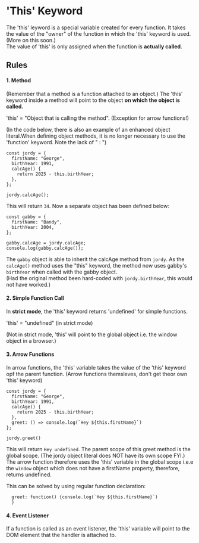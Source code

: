 # 'This' Keyword

The 'this' leyword is a special variable created for every function. It takes the value of the "owner" of the function in which the 'this' keyword is used. (More on this soon.) <br>
The value of 'this' is only assigned when the function is <strong>actually called</strong>.

## Rules

#### 1. Method

(Remember that a method is a function attached to an object.) The 'this' keyword inside a method will point to the object <strong>on which the object is called.</strong>

'this' = "Object that is calling the method". (Exception for arrow functions!)

(In the code below, there is also an example of an enhanced object literal.When defining object methods, it is no longer necessary to use the 'function' keyword. Note the lack of " : ")

```
const jordy = {
  firstName: "George",
  birthYear: 1991,
  calcAge() {
    return 2025 - this.birthYear;
  },
};

jordy.calcAge();

```

This will return `34`. Now a separate object has been defined below:

```
const gabby = {
  firstName: "Bandy",
  birthYear: 2004,
};

gabby.calcAge = jordy.calcAge;
console.log(gabby.calcAge());
```

The `gabby` object is able to inherit the calcAge method from `jordy`. As the `calcAge()` method uses the "this" keyword, the method now uses gabby's `birthYear` when called with the gabby object. <br> (Had the original method been hard-coded with `jordy.birthYear`, this would not have worked.)

#### 2. Simple Function Call

In <strong>strict mode</strong>, the 'this' keyword returns 'undefined' for simple functions.

'this' = "undefined" (in strict mode)

(Not in strict mode, 'this' will point to the global object i.e. the window object in a browser.)

#### 3. Arrow Functions

In arrow functions, the 'this' variable takes the value of the 'this' keyword opf the parent function.
(Arrow functions themsleves, don't get theor own 'this' keyword)

```
const jordy = {
  firstName: "George",
  birthYear: 1991,
  calcAge() {
    return 2025 - this.birthYear;
  },
  greet: () => console.log(`Hey ${this.firstName}`)
};

jordy.greet()
```

This will return `Hey undefined`. The parent scope of this greet method is the global scope. (The jordy object literal does NOT have its own scope FYI.) The arrow function therefore uses the 'this' variable in the global scope i.e.e the `window` object which does not have a firstName property, therefore, returns undefined.

This can be solved by using regular function declaration:

```
  greet: function() {console.log(`Hey ${this.firstName}`)
  }
```

#### 4. Event Listener

If a function is called as an event listener, the 'this' variable will point to the DOM element that the handler is attached to.

